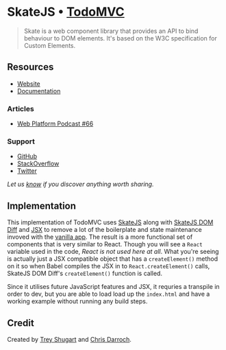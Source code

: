 # SkateJS • [TodoMVC](http://todomvc.com)

> Skate is a web component library that provides an API to bind behaviour to DOM elements. It's based on the W3C specification for Custom Elements.


## Resources

- [Website](https://github.com/skatejs/skatejs)
- [Documentation](https://github.com/skatejs/skatejs)


### Articles

- [Web Platform Podcast #66](https://www.youtube.com/watch?v=AbolmN4mp-g)


### Support

- [GitHub](https://github.com/skatejs/skatejs/issues?q=is%3Aopen+is%3Aissue+label%3Aquestion)
- [StackOverflow](http://stackoverflow.com/questions/tagged/skatejs)
- [Twitter](http://twitter.com/treshugart)

*Let us [know](https://github.com/tastejs/todomvc/issues) if you discover anything worth sharing.*


## Implementation

This implementation of TodoMVC uses [SkateJS](https://github.com/skatejs/skatejs) along with [SkateJS DOM Diff](https://github.com/skatejs/dom-diff) and [JSX](https://facebook.github.io/jsx/) to remove a lot of the boilerplate and state maintenance invoved with the [vanilla app](https://github.com/skatejs/todomvc/tree/skatejs/examples/skatejs). The result is a more functional set of components that is very similar to React. Though you will see a `React` variable used in the code, *React is not used here at all*. What you're seeing is actually just a JSX compatible object that has a `createElement()` method on it so when Babel compiles the JSX in to `React.createElement()` calls, SkateJS DOM Diff's `createElement()` function is called.

Since it utilises future JavaScript features and JSX, it requries a transpile in order to dev, but you are able to load load up the `index.html` and have a working example without running any build steps.


## Credit

Created by [Trey Shugart](http://twitter.com/treshugart) and [Chris Darroch](http://twitter.com/chrisdarroch).
